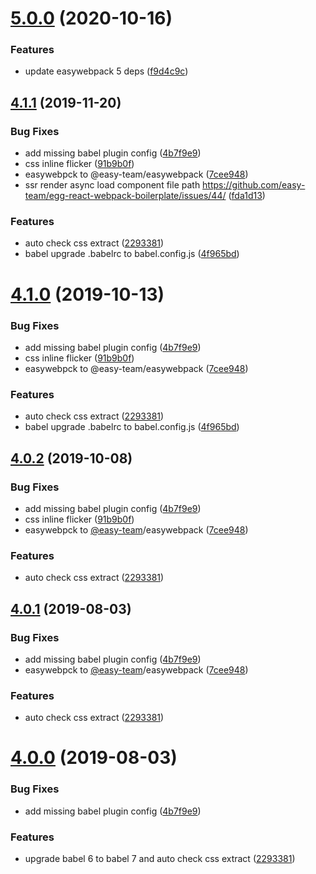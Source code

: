 # [5.0.0](https://github.com/easy-team/easywebpack-react/compare/4.4.3...5.0.0) (2020-10-16)


### Features

* update easywebpack 5 deps ([f9d4c9c](https://github.com/easy-team/easywebpack-react/commit/f9d4c9cf752d68f9342f7d5a20e3e70608a4f825))



## [4.1.1](https://github.com/easy-team/easywebpack-react/compare/4.4.3...4.1.1) (2019-11-20)


### Bug Fixes

* add missing babel plugin config ([4b7f9e9](https://github.com/easy-team/easywebpack-react/commit/4b7f9e9))
* css inline flicker ([91b9b0f](https://github.com/easy-team/easywebpack-react/commit/91b9b0f))
* easywebpck to @easy-team/easywebpack ([7cee948](https://github.com/easy-team/easywebpack-react/commit/7cee948))
* ssr render async load component file path https://github.com/easy-team/egg-react-webpack-boilerplate/issues/44/ ([fda1d13](https://github.com/easy-team/easywebpack-react/commit/fda1d13))


### Features

* auto check css extract ([2293381](https://github.com/easy-team/easywebpack-react/commit/2293381))
* babel upgrade .babelrc to babel.config.js ([4f965bd](https://github.com/easy-team/easywebpack-react/commit/4f965bd))



# [4.1.0](https://github.com/easy-team/easywebpack-react/compare/4.4.3...4.1.0) (2019-10-13)


### Bug Fixes

* add missing babel plugin config ([4b7f9e9](https://github.com/easy-team/easywebpack-react/commit/4b7f9e9))
* css inline flicker ([91b9b0f](https://github.com/easy-team/easywebpack-react/commit/91b9b0f))
* easywebpck to @easy-team/easywebpack ([7cee948](https://github.com/easy-team/easywebpack-react/commit/7cee948))


### Features

* auto check css extract ([2293381](https://github.com/easy-team/easywebpack-react/commit/2293381))
* babel upgrade .babelrc to babel.config.js ([4f965bd](https://github.com/easy-team/easywebpack-react/commit/4f965bd))



<a name="4.0.2"></a>
## [4.0.2](https://github.com/easy-team/easywebpack-react/compare/4.4.3...4.0.2) (2019-10-08)


### Bug Fixes

* add missing babel plugin config ([4b7f9e9](https://github.com/easy-team/easywebpack-react/commit/4b7f9e9))
* css inline flicker ([91b9b0f](https://github.com/easy-team/easywebpack-react/commit/91b9b0f))
* easywebpck to [@easy-team](https://github.com/easy-team)/easywebpack ([7cee948](https://github.com/easy-team/easywebpack-react/commit/7cee948))


### Features

* auto check css extract ([2293381](https://github.com/easy-team/easywebpack-react/commit/2293381))



<a name="4.0.1"></a>
## [4.0.1](https://github.com/easy-team/easywebpack-react/compare/4.4.3...4.0.1) (2019-08-03)


### Bug Fixes

* add missing babel plugin config ([4b7f9e9](https://github.com/easy-team/easywebpack-react/commit/4b7f9e9))
* easywebpck to [@easy-team](https://github.com/easy-team)/easywebpack ([7cee948](https://github.com/easy-team/easywebpack-react/commit/7cee948))


### Features

* auto check css extract ([2293381](https://github.com/easy-team/easywebpack-react/commit/2293381))



<a name="4.0.0"></a>
# [4.0.0](https://github.com/easy-team/easywebpack-react/compare/4.4.3...4.0.0) (2019-08-03)


### Bug Fixes

* add missing babel plugin config ([4b7f9e9](https://github.com/easy-team/easywebpack-react/commit/4b7f9e9))


### Features


* upgrade babel 6 to babel 7 and auto check css extract ([2293381](https://github.com/easy-team/easywebpack-react/commit/2293381))
